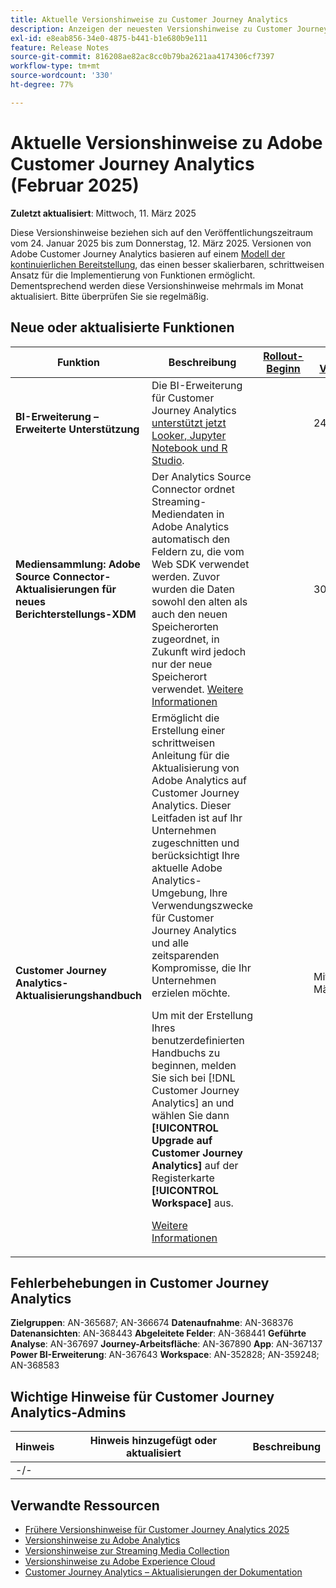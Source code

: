 ```yaml
---
title: Aktuelle Versionshinweise zu Customer Journey Analytics
description: Anzeigen der neuesten Versionshinweise zu Customer Journey Analytics
exl-id: e8eab856-34e0-4875-b441-b1e680b9e111
feature: Release Notes
source-git-commit: 816208ae82ac8cc0b79ba2621aa4174306cf7397
workflow-type: tm+mt
source-wordcount: '330'
ht-degree: 77%

---
```


# Aktuelle Versionshinweise zu Adobe Customer Journey Analytics (Februar 2025)

**Zuletzt aktualisiert**: Mittwoch, 11. März 2025

Diese Versionshinweise beziehen sich auf den Veröffentlichungszeitraum vom 24. Januar 2025 bis zum Donnerstag, 12. März 2025. Versionen von Adobe Customer Journey Analytics basieren auf einem [Modell der kontinuierlichen Bereitstellung](releases.md), das einen besser skalierbaren, schrittweisen Ansatz für die Implementierung von Funktionen ermöglicht. Dementsprechend werden diese Versionshinweise mehrmals im Monat aktualisiert. Bitte überprüfen Sie sie regelmäßig.

## Neue oder aktualisierte Funktionen

| Funktion | Beschreibung | [Rollout-Beginn](releases.md) | [Allgemeine Verfügbarkeit](releases.md) |
| ----------- | ---------- | ------- | ---- |
| **BI-Erweiterung – Erweiterte Unterstützung** | Die BI-Erweiterung für Customer Journey Analytics [unterstützt jetzt Looker, Jupyter Notebook und R Studio](https://experienceleague.adobe.com/de/docs/analytics-platform/using/cja-usecases/data-views/bi-extension-usecases). |   |  24. Januar 2025 |
| **Mediensammlung: Adobe Source Connector-Aktualisierungen für neues Berichterstellungs-XDM** | Der Analytics Source Connector ordnet Streaming-Mediendaten in Adobe Analytics automatisch den Feldern zu, die vom Web SDK verwendet werden. Zuvor wurden die Daten sowohl den alten als auch den neuen Speicherorten zugeordnet, in Zukunft wird jedoch nur der neue Speicherort verwendet. [Weitere Informationen](https://experienceleague.adobe.com/de/docs/analytics/implementation/aep-edge/xdm-var-mapping) |  | 30. Januar 2025 |
| **Customer Journey Analytics-Aktualisierungshandbuch** | Ermöglicht die Erstellung einer schrittweisen Anleitung für die Aktualisierung von Adobe Analytics auf Customer Journey Analytics. Dieser Leitfaden ist auf Ihr Unternehmen zugeschnitten und berücksichtigt Ihre aktuelle Adobe Analytics-Umgebung, Ihre Verwendungszwecke für Customer Journey Analytics und alle zeitsparenden Kompromisse, die Ihr Unternehmen erzielen möchte.<p>Um mit der Erstellung Ihres benutzerdefinierten Handbuchs zu beginnen, melden Sie sich bei [!DNL Customer Journey Analytics] an und wählen Sie dann **[!UICONTROL Upgrade auf Customer Journey Analytics]** auf der Registerkarte **[!UICONTROL Workspace]** aus.<p>[Weitere Informationen](https://experienceleague.adobe.com/en/docs/analytics-platform/using/compare-aa-cja/upgrade-to-cja/cja-upgrade-recommendations#recommended-upgrade-steps-for-most-organizations) |  | Mittwoch, 11. März 2025 |


## Fehlerbehebungen in Customer Journey Analytics

**Zielgruppen**: AN-365687; AN-366674
**Datenaufnahme**: AN-368376
**Datenansichten**: AN-368443
**Abgeleitete Felder**: AN-368441
**Geführte Analyse**: AN-367697
**Journey-Arbeitsfläche**: AN-367890
**App**: AN-367137
**Power BI-Erweiterung**: AN-367643
**Workspace**: AN-352828; AN-359248; AN-368583


## Wichtige Hinweise für Customer Journey Analytics-Admins

| Hinweis | Hinweis hinzugefügt oder aktualisiert | Beschreibung |
| --- | --- | --- |
| -/- | | |

## Verwandte Ressourcen

* [Frühere Versionshinweise für Customer Journey Analytics 2025](/help/release-notes/2025.md)
* [Versionshinweise zu Adobe Analytics](https://experienceleague.adobe.com/docs/analytics/release-notes/latest.html?lang=de)
* [Versionshinweise zur Streaming Media Collection](https://experienceleague.adobe.com/docs/media-analytics/using/additional-resources/release-notes.html?lang=de)
* [Versionshinweise zu Adobe Experience Cloud](https://experienceleague.adobe.com/docs/release-notes/experience-cloud/current.html?lang=de)
* [Customer Journey Analytics – Aktualisierungen der Dokumentation](/help/release-notes/doc-changes.md)
